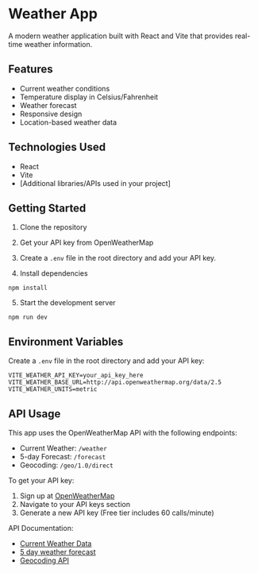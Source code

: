 # Weather App

A modern weather application built with React and Vite that provides real-time weather information.

## Features

- Current weather conditions
- Temperature display in Celsius/Fahrenheit
- Weather forecast
- Responsive design
- Location-based weather data

## Technologies Used

- React
- Vite
- [Additional libraries/APIs used in your project]

## Getting Started

1. Clone the repository

2. Get your API key from OpenWeatherMap

3. Create a `.env` file in the root directory and add your API key.

4. Install dependencies
```
npm install
```

5. Start the development server
```
npm run dev
```

## Environment Variables

Create a `.env` file in the root directory and add your API key:
```
VITE_WEATHER_API_KEY=your_api_key_here
VITE_WEATHER_BASE_URL=http://api.openweathermap.org/data/2.5
VITE_WEATHER_UNITS=metric 
```

## API Usage

This app uses the OpenWeatherMap API with the following endpoints:

- Current Weather: `/weather`
- 5-day Forecast: `/forecast`
- Geocoding: `/geo/1.0/direct`

To get your API key:
1. Sign up at [OpenWeatherMap](https://openweathermap.org/api)
2. Navigate to your API keys section
3. Generate a new API key (Free tier includes 60 calls/minute)

API Documentation:
- [Current Weather Data](https://openweathermap.org/current)
- [5 day weather forecast](https://openweathermap.org/forecast5)
- [Geocoding API](https://openweathermap.org/api/geocoding-api)

